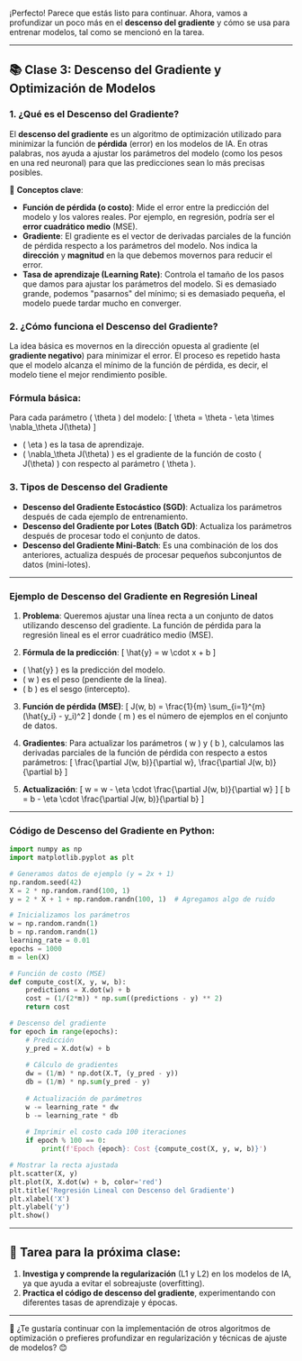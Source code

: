 ¡Perfecto! Parece que estás listo para continuar. Ahora, vamos a profundizar un poco más en el **descenso del gradiente** y cómo se usa para entrenar modelos, tal como se mencionó en la tarea.

---

## **📚 Clase 3: Descenso del Gradiente y Optimización de Modelos**

### **1. ¿Qué es el Descenso del Gradiente?**
El **descenso del gradiente** es un algoritmo de optimización utilizado para minimizar la función de **pérdida** (error) en los modelos de IA. En otras palabras, nos ayuda a ajustar los parámetros del modelo (como los pesos en una red neuronal) para que las predicciones sean lo más precisas posibles.

📌 **Conceptos clave**:
- **Función de pérdida (o costo)**: Mide el error entre la predicción del modelo y los valores reales. Por ejemplo, en regresión, podría ser el **error cuadrático medio** (MSE).
- **Gradiente**: El gradiente es el vector de derivadas parciales de la función de pérdida respecto a los parámetros del modelo. Nos indica la **dirección** y **magnitud** en la que debemos movernos para reducir el error.
- **Tasa de aprendizaje (Learning Rate)**: Controla el tamaño de los pasos que damos para ajustar los parámetros del modelo. Si es demasiado grande, podemos "pasarnos" del mínimo; si es demasiado pequeña, el modelo puede tardar mucho en converger.

### **2. ¿Cómo funciona el Descenso del Gradiente?**
La idea básica es movernos en la dirección opuesta al gradiente (el **gradiente negativo**) para minimizar el error. El proceso es repetido hasta que el modelo alcanza el mínimo de la función de pérdida, es decir, el modelo tiene el mejor rendimiento posible.

### **Fórmula básica**:
Para cada parámetro \( \theta \) del modelo:
\[
\theta = \theta - \eta \times \nabla_\theta J(\theta)
\]
- \( \eta \) es la tasa de aprendizaje.
- \( \nabla_\theta J(\theta) \) es el gradiente de la función de costo \( J(\theta) \) con respecto al parámetro \( \theta \).

### **3. Tipos de Descenso del Gradiente**
- **Descenso del Gradiente Estocástico (SGD)**: Actualiza los parámetros después de cada ejemplo de entrenamiento.
- **Descenso del Gradiente por Lotes (Batch GD)**: Actualiza los parámetros después de procesar todo el conjunto de datos.
- **Descenso del Gradiente Mini-Batch**: Es una combinación de los dos anteriores, actualiza después de procesar pequeños subconjuntos de datos (mini-lotes).

---

### **Ejemplo de Descenso del Gradiente en Regresión Lineal**

1. **Problema**: Queremos ajustar una línea recta a un conjunto de datos utilizando descenso del gradiente. La función de pérdida para la regresión lineal es el error cuadrático medio (MSE).

2. **Fórmula de la predicción**:
\[
\hat{y} = w \cdot x + b
\]
- \( \hat{y} \) es la predicción del modelo.
- \( w \) es el peso (pendiente de la línea).
- \( b \) es el sesgo (intercepto).

3. **Función de pérdida (MSE)**:
\[
J(w, b) = \frac{1}{m} \sum_{i=1}^{m} (\hat{y_i} - y_i)^2
\]
donde \( m \) es el número de ejemplos en el conjunto de datos.

4. **Gradientes**:
Para actualizar los parámetros \( w \) y \( b \), calculamos las derivadas parciales de la función de pérdida con respecto a estos parámetros:
\[
\frac{\partial J(w, b)}{\partial w}, \frac{\partial J(w, b)}{\partial b}
\]

5. **Actualización**:
\[
w = w - \eta \cdot \frac{\partial J(w, b)}{\partial w}
\]
\[
b = b - \eta \cdot \frac{\partial J(w, b)}{\partial b}
\]

---

### **Código de Descenso del Gradiente en Python**:
```python
import numpy as np
import matplotlib.pyplot as plt

# Generamos datos de ejemplo (y = 2x + 1)
np.random.seed(42)
X = 2 * np.random.rand(100, 1)
y = 2 * X + 1 + np.random.randn(100, 1)  # Agregamos algo de ruido

# Inicializamos los parámetros
w = np.random.randn(1)
b = np.random.randn(1)
learning_rate = 0.01
epochs = 1000
m = len(X)

# Función de costo (MSE)
def compute_cost(X, y, w, b):
    predictions = X.dot(w) + b
    cost = (1/(2*m)) * np.sum((predictions - y) ** 2)
    return cost

# Descenso del gradiente
for epoch in range(epochs):
    # Predicción
    y_pred = X.dot(w) + b
    
    # Cálculo de gradientes
    dw = (1/m) * np.dot(X.T, (y_pred - y))
    db = (1/m) * np.sum(y_pred - y)
    
    # Actualización de parámetros
    w -= learning_rate * dw
    b -= learning_rate * db
    
    # Imprimir el costo cada 100 iteraciones
    if epoch % 100 == 0:
        print(f'Epoch {epoch}: Cost {compute_cost(X, y, w, b)}')

# Mostrar la recta ajustada
plt.scatter(X, y)
plt.plot(X, X.dot(w) + b, color='red')
plt.title('Regresión Lineal con Descenso del Gradiente')
plt.xlabel('X')
plt.ylabel('y')
plt.show()
```

---

## **📌 Tarea para la próxima clase:**
1. **Investiga y comprende la regularización** (L1 y L2) en los modelos de IA, ya que ayuda a evitar el sobreajuste (overfitting).
2. **Practica el código de descenso del gradiente**, experimentando con diferentes tasas de aprendizaje y épocas.

---

📢 ¿Te gustaría continuar con la implementación de otros algoritmos de optimización o prefieres profundizar en regularización y técnicas de ajuste de modelos? 😊